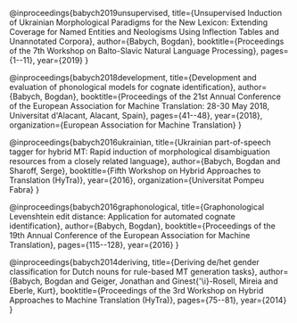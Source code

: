 
<a name="babych2019unsupervised"></a>
@inproceedings{babych2019unsupervised,
  title={Unsupervised Induction of Ukrainian Morphological Paradigms for the New Lexicon: Extending Coverage for Named Entities and Neologisms Using Inflection Tables and Unannotated Corpora},
  author={Babych, Bogdan},
  booktitle={Proceedings of the 7th Workshop on Balto-Slavic Natural Language Processing},
  pages={1--11},
  year={2019}
}

<a name="babych2018development"></a>
@inproceedings{babych2018development,
  title={Development and evaluation of phonological models for cognate identification},
  author={Babych, Bogdan},
  booktitle={Proceedings of the 21st Annual Conference of the European Association for Machine Translation: 28-30 May 2018, Universitat d'Alacant, Alacant, Spain},
  pages={41--48},
  year={2018},
  organization={European Association for Machine Translation}
}

<a name="babych2016ukrainian"></a>
@inproceedings{babych2016ukrainian,
  title={Ukrainian part-of-speech tagger for hybrid MT: Rapid induction of morphological disambiguation resources from a closely related language},
  author={Babych, Bogdan and Sharoff, Serge},
  booktitle={Fifth Workshop on Hybrid Approaches to Translation (HyTra)},
  year={2016},
  organization={Universitat Pompeu Fabra}
}

<a name="babych2016graphonological"></a>
@inproceedings{babych2016graphonological,
  title={Graphonological Levenshtein edit distance: Application for automated cognate identification},
  author={Babych, Bogdan},
  booktitle={Proceedings of the 19th Annual Conference of the European Association for Machine Translation},
  pages={115--128},
  year={2016}
}

<a name="babych2014deriving"></a>
@inproceedings{babych2014deriving,
  title={Deriving de/het gender classification for Dutch nouns for rule-based MT generation tasks},
  author={Babych, Bogdan and Geiger, Jonathan and Ginest{\'\i}-Rosell, Mireia and Eberle, Kurt},
  booktitle={Proceedings of the 3rd Workshop on Hybrid Approaches to Machine Translation (HyTra)},
  pages={75--81},
  year={2014}
}
